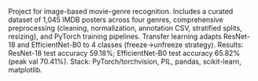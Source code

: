 Project for image-based movie-genre recognition. Includes a curated dataset of 1,045 IMDB posters across four genres, comprehensive preprocessing (cleaning, normalization, annotation CSV, stratified splits, resizing), and PyTorch training pipelines. Transfer learning adapts ResNet-18 and EfficientNet-B0 to 4 classes (freeze→unfreeze strategy). Results: ResNet-18 test accuracy 59.18%; EfficientNet-B0 test accuracy 65.82% (peak val 70.41%). Stack: PyTorch/torchvision, PIL, pandas, scikit-learn, matplotlib.
